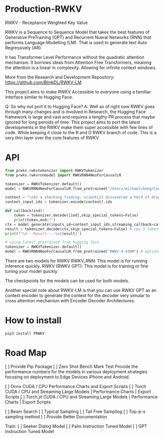 # Production-RWKV
RWKV - Receptance Weighted Key Value 

RWKV is a Sequence to Sequence Model that takes the best features of Generative PreTraining (GPT) and Recurrent Nueral Networks (RNN) that performs Language Modelling (LM). 
That is used to generate text Auto Regressively (AR).

It has Transformer Level Performance without the quadratic attention mechanism. It borrows ideas from Attention Free Transformers, meaning the attention is a linear in complexity. Allowing for infinite context windows.

More from the Research and Development Repository:
https://github.com/BlinkDL/RWKV-LM

This project aims to make RWKV Accessible to everyone using a familiar interface similar to Hugging Face. 

Q: So why not port it to Hugging Face? 
A: Well as of right now RWKV goes through many changes and is involved in Research, 
the Hugging Face framework is large and vast and requires a lengthy PR process that maybe ignored for long peroids of time.
This project aims to port the latest developments in the RWKV make them super accessible with few lines of code.
While keeping it close to the R and D RWKV branch of code. 
This is a very thin layer over the core features of RWKV.

# API 

```python
from prwkv.rwkvtokenizer import RWKVTokenizer
from prwkv.rwkvrnnmodel import RWKVRNN4NeoForCausalLM

tokenizer = RWKVTokenizer.default()
model = RWKVRNN4NeoForCausalLM.from_pretrained("/Users/michaelchung/Code/Production-RWKV/RWKV-4-Pile-430M-20220808-8066",n_layer=24,n_embd=1024,ctx_len=1024)

context = "\nIn a shocking finding, scientist discovered a herd of dragons living in a remote, previously unexplored valley, in Tibet. Even more surprising to the researchers was the fact that the dragons spoke perfect Chinese."
context_input_ids = tokenizer.encode(context).ids

def callback(ind):
    token = tokenizer.decode([ind],skip_special_tokens=False)
    print(token,end="")
ctx = model.generate(inputs_id=context_input_ids,streaming_callback=callback,max_length=128)
result = tokenizer.decode(ctx,skip_special_tokens=False) # cpu 3 tokens a second
print(f"\n---Result---:\n{result}")

```

```python
# using latest pretrained from hugging face
tokenizer = RWKVTokenizer.default()
model = RWKVRNN4NeoForCausalLM.from_pretrained("RWKV-4-430M") # options RWKV-4-1B5  RWKV-4-7B  RWKV-4-14B
```

There are two models for RWKV
RWKV_RNN: This model is for running inference quickly.
RWKV (RWKV GPT): This model is for training or fine tuning your model quickly.

The checkpoints for the models can be used for both models.

Another special note about RWKV-LM is that you can use RWKV GPT as an context encoder to generate the context for the decoder very simular to cross attention mechanism with Encoder Decoder Architectures.

# How to install

```
pip3 install PRWKV
```

# Road Map
[ ] Provide Pip Package
[ ] Zero Shot Bench Mark Test
Provide the performance numbers for the models in various deployment strategies focusing on deployment to Edge Devices iPhone and Android. 

[ ] Onnx CUDA / CPU Performance Charts and Export Scripts
[ ] Torch CUDA / CPU and Streaming Large Models | Performance Charts | Export Scripts
[ ] Torch.jit CUDA / CPU and Streaming Large Models | Performance Charts | Export Scripts

[ ] Beam Search
[ ] Typical Sampling
[ ] Tail Free Sampling
[ ] Top-p-x sampling method 
[ ] Provide Better Documentation

Train:
[ ] Seeker Dialog Model
[ ] Palm Instruction Tuned Model
[ ] GPT Instruction Tuned Model